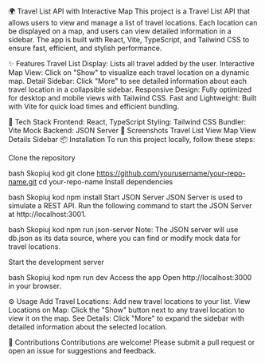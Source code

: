🌍 Travel List API with Interactive Map
This project is a Travel List API that allows users to view and manage a list of travel locations. Each location can be displayed on a map, and users can view detailed information in a sidebar. The app is built with React, Vite, TypeScript, and Tailwind CSS to ensure fast, efficient, and stylish performance.

✨ Features
Travel List Display: Lists all travel added by the user.
Interactive Map View: Click on "Show" to visualize each travel location on a dynamic map.
Detail Sidebar: Click "More" to see detailed information about each travel location in a collapsible sidebar.
Responsive Design: Fully optimized for desktop and mobile views with Tailwind CSS.
Fast and Lightweight: Built with Vite for quick load times and efficient bundling.

🚀 Tech Stack
Frontend: React, TypeScript
Styling: Tailwind CSS
Bundler: Vite
Mock Backend: JSON Server
📸 Screenshots
Travel List View Map View Details Sidebar
📦 Installation
To run this project locally, follow these steps:

Clone the repository

bash
Skopiuj kod
git clone https://github.com/yourusername/your-repo-name.git
cd your-repo-name
Install dependencies

bash
Skopiuj kod
npm install
Start JSON Server
JSON Server is used to simulate a REST API. Run the following command to start the JSON Server at http://localhost:3001.

bash
Skopiuj kod
npm run json-server
Note: The JSON server will use db.json as its data source, where you can find or modify mock data for travel locations.

Start the development server

bash
Skopiuj kod
npm run dev
Access the app
Open http://localhost:3000 in your browser.

⚙️ Usage
Add Travel Locations: Add new travel locations to your list.
View Locations on Map: Click the "Show" button next to any travel location to view it on the map.
See Details: Click "More" to expand the sidebar with detailed information about the selected location.

🤝 Contributions
Contributions are welcome! Please submit a pull request or open an issue for suggestions and feedback.
